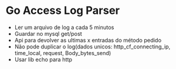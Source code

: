 # Go Access Log Parser

- Ler um arquivo de log a cada 5 minutos
- Guardar no mysql get/post
- Api para devolver as ultimas x entradas do método pedido
- Não pode duplicar o log(dados unicos: http_cf_connecting_ip, time_local, request, Body_bytes_send)
- Usar lib echo para http 